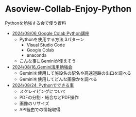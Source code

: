 # Asoview-Collab-Enjoy-Python
Pythonを勉強する会で使う資料

- [2024/08/06_Google Colab Python講座](https://www.evernote.com/shard/s121/sh/b19ef707-d7b7-61e3-55e4-072f7ccde2c2/7VGXjGpxrW1VnqJDeNa2GGtSqB6cUSPH7a95MxuExosTOXxbmaIw0o3IwQ)
  - Pythonを使用する方法 3パターン
    - Visual Studio Code
    - Google Colab
    - anaconda
  - こんな事にGeminiが使えそう
- [2024/08/16_Gemini活用勉強会](https://www.evernote.com/shard/s121/sh/e3890fd9-0891-ba1f-d994-2b4df6a7dcef/AtPAtxM3z9UIOY9z7r0F0KeTmd9uMGUsX76RkzF7d1oNmDitiI7oFCPCdg)
  - Geminiを使用して施設名の駅名や高速道路の出口を調べる
  - Geminiを使用してどんな画像かを調べる
- [2024/08/24_Pythonでできる事](https://www.evernote.com/shard/s121/sh/ba78c487-2540-b540-1512-ebaa3f83b519/61uwUGufaEhiMlRC-HKF3S7-yHwWx8GB6wiGuTXqzGyRoLj0Wml_G5CpVA)
  - スクレイピングについて
  - PDFの分割・結合などPDF操作
  - 画像のリサイズ
  - API経由での情報取得

